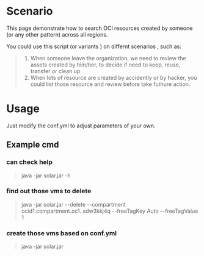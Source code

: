 # Scenario 
This page demonstrate how to search OCI resources created by someone (or any other pattern) across all regions.  

You could use this script (or variants ) on differnt scenarios , such as:

> 1. When someone leave the organization, we need to review the assets created by him/her, to decide if need to keep, reuse, transfer or clean up
> 2. When lots of resource are created by accidently or by hacker, you could list those resource and review before take futhure action.

# Usage
Just modify the conf.yml to adjust parameters of your own.

## Example cmd
### can check help
> java -jar solar.jar -h
### find out those vms to delete
>  java -jar solar.jar    --delete --compartment  ocid1.compartment.oc1..sdw3kkj4q --freeTagKey Auto --freeTagValue 1
### create those vms based on conf.yml
> java -jar solar.jar   
